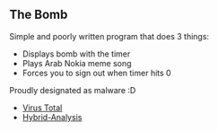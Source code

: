 The Bomb
-----------

Simple and poorly written program that does 3 things:
- Displays bomb with the timer
- Plays Arab Nokia meme song
- Forces you to sign out when timer hits 0

Proudly designated as malware :D
- [Virus Total](https://www.virustotal.com/gui/file/23168e45d7b2945096d16d1e734cffc00567354f00291669eb243bbfe8dda6e9)
- [Hybrid-Analysis](https://www.hybrid-analysis.com/sample/23168e45d7b2945096d16d1e734cffc00567354f00291669eb243bbfe8dda6e9)
